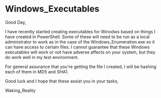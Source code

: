 # Windows_Executables

Good Day,

I have recently started creating executables for Winodws based on things I have created in PowerShell. Some of these will need to be run as a local administrator to work as in the case of the Windows_Enumeration.exe so it can have access to certain files. I cannot guarantee that these Windows executables will work or not have adverse affects on your system, but they do work well in my test environment.

For general assurance  that you're getting the file I created, I will be hashing each of them in MD5 and SHA1.

Good luck and I hope that these assist you in your tasks,

Waking_Reality
